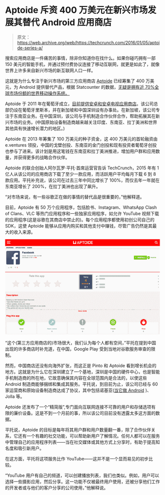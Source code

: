 # Aptoide 斥资 400 万美元在新兴市场发展其替代 Android 应用商店 

> 原文：<https://web.archive.org/web/https://techcrunch.com/2016/01/05/aptoide-series-a/>

搜索应用商店是一件痛苦的事情，除非你知道你在找什么。如果你碰巧拥有一部 150 美元的智能手机，并通过预付费协议连接了移动互联网，就更是如此了，就像世界上许多来自新兴市场的新互联网人口一样。

这就是为什么专注于新兴市场的第三方应用商店 [Aptoide](https://web.archive.org/web/20230220181919/http://www.aptoide.com/) 已经筹集了 400 万美元，为 Android 提供替代产品，根据 Statcounter 的数据，[无疑是拥有近 70%全球市场份额的世界移动操作系统。](https://web.archive.org/web/20230220181919/http://gs.statcounter.com/#mobile_os-ww-monthly-201412-201512)

Aptoide 于 2011 年在葡萄牙成立，[目前提供安卓和安卓电视应用商店](https://web.archive.org/web/20230220181919/http://m.aptoide.com/installer)。该公司总部仍设在葡萄牙里斯本，并在新加坡和中国深圳设有办事处。在新加坡，该公司专注于东南亚业务。在中国深圳，该公司与手机制造合作伙伴合作，帮助拓展其在新兴市场的业务。(中国原始设备制造商越来越关注印度、东南亚、拉丁美洲和世界其他具有快速增长潜力的地区。)

Aptoide 在 2013 年筹集了 100 万美元的种子资金，这 400 万美元的首轮融资由 e.ventures 领投，中国的戈壁创投、东南亚的金门创投和现有投资者葡萄牙创投也参与了进来。该计划是用这笔钱在东南亚和拉丁美洲推进，增加用户群和应用数量，并获得更多的战略合作伙伴。

Aptoide 的联合创始人阿尔瓦罗·平托·首席运营官告诉 TechCrunch，2015 年有 1 亿人从该公司的应用商店下载了至少一款应用，而活跃用户平均每月下载 6 到 8 款应用。平托补充说，该公司在过去三年中同比增长了 100%，而仅去年一年就在东南亚增长了 200%，在拉丁美洲也出现了飙升。

“对市场来说，有一些谷歌正在做的事情的替代品是很重要的，”他解释道。

目前，Aptoide 有 50 万个应用程序，包括脸书、Instagram、WhatsApp Clash of Clans、VLC 等热门应用程序和一些独家应用程序，如允许 YouTube 视频下载的应用程序(这是谷歌在其商店中禁止的)。每个应用程序都使用初创公司自己的 SDK，这使 Aptoide 能够从应用内购买和其他支付中赚钱，尽管广告仍然是其最大的收入来源。

![Screenshot 2016-01-06 02.45.44](img/38330ad9b5af8b9262756934c834ed72.png)

“这个(第三方应用商店的)市场很大，我们认为每个人都有空间，”平托在提到中国出现的许多商店时补充道，在中国，Google Play 受到当地对谷歌服务审查的限制。

然而，中国商店还没有向海外扩张，而这正是 Pinto 和 Aptoide 看到增长机会的地方。这就是为什么它在深圳建立了一个基地，深圳是中国的硬件中心，也是智能手机制造商的所在地，它故意确保其内容在全球范围内是合法的，以使这些 Android 制造商能够捆绑和集成其服务。平托说，到目前为止，该公司已经与 60 家运营商和原始设备制造商达成了协议，其中包括诺基亚([当它做 Android](https://web.archive.org/web/20230220181919/https://techcrunch.com/2014/07/17/disconnecting-people/) )、Jolla 等。

Aptoide 还发布了一个“精简版”,专门面向互联网连接不可靠的用户和存储选项有限的廉价设备。这是不到一个月前的事，所以该公司目前没有透露太多这方面的数据。

平托说，Aptoide 的目标是每年将其用户群和用户数量翻一番，除了合作伙伴关系，它还有一个有趣的社交功能，可以帮助新用户了解情况。任何人都可以在服务中管理自己的应用程序列表——当在社交媒体或其他方式上分享时，有助于提高知名度和吸引新用户。

在这方面，平托将这项服务比作 YouTube——这并不是一个显而易见的初步比较。

“YouTube 用户有自己的频道，可以创建播放列表，我们也类似。例如，用户可以选择一些摄影应用，然后分享。这一功能不仅被最终用户使用，还被分享他们工作的开发者或与他们的客户分享的公司使用，”他解释说。